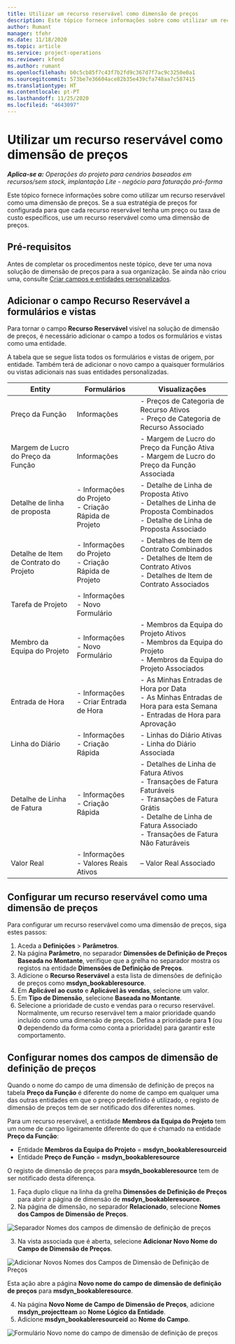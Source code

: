 ```yaml
---
title: Utilizar um recurso reservável como dimensão de preços
description: Este tópico fornece informações sobre como utilizar um recurso reservável como uma dimensão de preços.
author: Rumant
manager: tfehr
ms.date: 11/18/2020
ms.topic: article
ms.service: project-operations
ms.reviewer: kfend
ms.author: rumant
ms.openlocfilehash: b0c5cb85f7c43f7b2fd9c367d7f7ac9c3250e0a1
ms.sourcegitcommit: 573be7e36604ace82b35e439cfa748aa7c587415
ms.translationtype: HT
ms.contentlocale: pt-PT
ms.lasthandoff: 11/25/2020
ms.locfileid: "4643097"
---
```

# <a name="use-a-bookable-resource-as-a-pricing-dimension"></a>Utilizar um recurso reservável como dimensão de preços

 _**Aplica-se a:** Operações do projeto para cenários baseados em recursos/sem stock, implantação Lite - negócio para faturação pró-forma_ 

Este tópico fornece informações sobre como utilizar um recurso reservável como uma dimensão de preços. Se a sua estratégia de preços for configurada para que cada recurso reservável tenha um preço ou taxa de custo específicos, use um recurso reservável como uma dimensão de preços.

## <a name="prerequisites"></a>Pré-requisitos
Antes de completar os procedimentos neste tópico, deve ter uma nova solução de dimensão de preços para a sua organização. Se ainda não criou uma, consulte [Criar campos e entidades personalizados](../pricing-costing/create-custom-fields-entities-pricing-dimensions.md).

## <a name="add-the-bookable-resource-field-to-forms-and-views"></a>Adicionar o campo Recurso Reservável a formulários e vistas
Para tornar o campo **Recurso Reservável** visível na solução de dimensão de preços, é necessário adicionar o campo a todos os formulários e vistas como uma entidade.

A tabela que se segue lista todos os formulários e vistas de origem, por entidade. Também terá de adicionar o novo campo a quaisquer formulários ou vistas adicionais nas suas entidades personalizadas.

|   Entity        | Formulários   |Visualizações        |
| ------------------------------|---------------------------------|----------------------------------|
|  Preço da Função| Informações | - Preços de Categoria de Recurso Ativos<br> - Preço de Categoria de Recurso Associado |
|  Margem de Lucro do Preço da Função| Informações| - Margem de Lucro do Preço da Função Ativa<br>- Margem de Lucro do Preço da Função Associada |
|  Detalhe de linha de proposta| - Informações do Projeto<br>- Criação Rápida de Projeto| - Detalhe de Linha de Proposta Ativo<br>- Detalhes de Linha de Proposta Combinados<br>- Detalhe de Linha de Proposta Associado |
|  Detalhe de Item de Contrato do Projeto| - Informações do Projeto<br>- Criação Rápida de Projeto| - Detalhes de Item de Contrato Combinados<br>- Detalhes de Item de Contrato Ativos<br>- Detalhes de Item de Contrato Associados |
|  Tarefa de Projeto| - Informações<br>- Novo Formulário| &nbsp; |
|  Membro da Equipa do Projeto| - Informações<br>- Novo Formulário| - Membros da Equipa do Projeto Ativos<br>- Membros da Equipa do Projeto<br>- Membros da Equipa do Projeto Associados |
|  Entrada de Hora| - Informações<br>- Criar Entrada de Hora| - As Minhas Entradas de Hora por Data<br>- As Minhas Entradas de Hora para esta Semana<br>- Entradas de Hora para Aprovação|
|  Linha do Diário| - Informações<br>- Criação Rápida| - Linhas do Diário Ativas<br>- Linha do Diário Associada |
|  Detalhe de Linha de Fatura| - Informações<br>- Criação Rápida| - Detalhes de Linha de Fatura Ativos<br>- Transações de Fatura Faturáveis<br>- Transações de Fatura Grátis<br>- Detalhe de Linha de Fatura Associado <br>- Transações de Fatura Não Faturáveis|
|  Valor Real| - Informações<br>- Valores Reais Ativos| – Valor Real Associado |

## <a name="set-up-a-bookable-resource-as-a-pricing-dimension"></a>Configurar um recurso reservável como uma dimensão de preços
Para configurar um recurso reservável como uma dimensão de preços, siga estes passos:

1. Aceda a **Definições** > **Parâmetros**. 
2. Na página **Parâmetro**, no separador **Dimensões de Definição de Preços Baseada no Montante**, verifique que a grelha no separador mostra os registos na entidade **Dimensões de Definição de Preços**. 
2. Adicione o **Recurso Reservável** a esta lista de dimensões de definição de preços como **msdyn_bookableresource**. 
3. Em **Aplicável ao custo** e **Aplicável às vendas**, selecione um valor.
4. Em **Tipo de Dimensão**, selecione **Baseada no Montante**. 
5. Selecione a prioridade de custo e vendas para o recurso reservável. Normalmente, um recurso reservável tem a maior prioridade quando incluído como uma dimensão de preços. Defina a prioridade para **1** (ou **0** dependendo da forma como conta a prioridade) para garantir este comportamento.

## <a name="set-up-pricing-dimension-field-names"></a>Configurar nomes dos campos de dimensão de definição de preços

Quando o nome do campo de uma dimensão de definição de preços na tabela **Preço da Função** é diferente do nome de campo em qualquer uma das outras entidades em que o preço predefinido é utilizado, o registo de dimensão de preços tem de ser notificado dos diferentes nomes.  

Para um recurso reservável, a entidade **Membros da Equipa do Projeto** tem um nome de campo ligeiramente diferente do que é chamado na entidade **Preço da Função**: 

 - Entidade **Membros da Equipa do Projeto** = **msdyn_bookableresourceid**
 - Entidade **Preço de Função** = **msdyn_bookableresource**

O registo de dimensão de preços para **msydn_bookableresource** tem de ser notificado desta diferença.

1. Faça duplo clique na linha da grelha **Dimensões de Definição de Preços** para abrir a página de dimensão de **msdyn_bookableresource**.
2. Na página de dimensão, no separador **Relacionado**, selecione **Nomes dos Campos de Dimensão de Preços**.

  ![Separador Nomes dos campos de dimensão de definição de preços](media/PD-fieldname.png)

3. Na vista associada que é aberta, selecione **Adicionar Novo Nome do Campo de Dimensão de Preços**.

  ![Adicionar Novos Nomes dos Campos de Dimensão de Definição de Preços](media/Add-NewPD-fieldname.png)

  Esta ação abre a página **Novo nome do campo de dimensão de definição de preços** para **msdyn_bookableresource**. 

4. Na página **Novo Nome de Campo de Dimensão de Preços**, adicione **msdyn_projectteam** ao **Nome Lógico da Entidade**.
5. Adicione **msdyn_bookableresourceid** ao **Nome do Campo**.

 ![Formulário Novo nome do campo de dimensão de definição de preços](media/PD-fieldname-Added.png)
